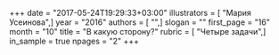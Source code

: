 +++
date = "2017-05-24T19:29:33+03:00"
illustrators = [ "Мария Усеинова",]
year = "2016"
authors = [ "",]
slogan = ""
first_page = "16"
month = "10"
title = "В какую сторону?"
rubric = [ "Четыре задачи",]
in_sample = true
npages = "2"
+++
